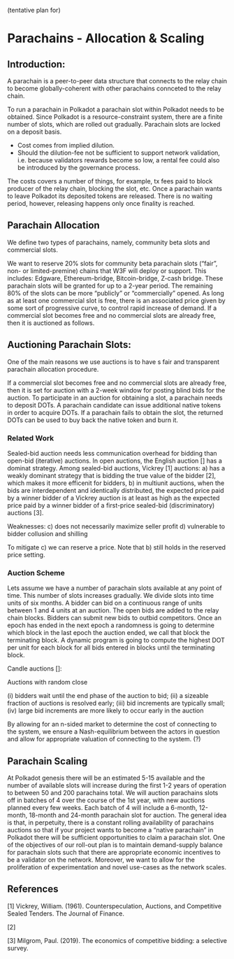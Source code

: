 (tentative plan for)

# Parachains - Allocation & Scaling

## Introduction:
A parachain is a peer-to-peer data structure that connects to the relay chain to become globally-coherent with other parachains connceted to the relay chain.

To run a parachain in Polkadot a parachain slot within Polkadot needs to be obtained. Since Polkadot is a resource-constraint system, there are a finite number of slots, which are rolled out gradually. 
Parachain slots are locked on a deposit basis.
- Cost comes from implied dilution.
- Should the dilution-fee not be sufficient to support network validation, i.e. because validators rewards become so low, a rental fee could also be introduced by the governance process.

The costs covers a number of things, for example, tx fees paid to block producer of the relay chain, blocking the slot, etc.
Once a parachain wants to leave Polkadot its deposited tokens are released. There is no waiting period, however, releasing happens only once finality is reached.

## Parachain Allocation

We define two types of parachains, namely, community beta slots and commercial slots. 

We want to reserve 20% slots for community beta parachain slots (“fair”, non- or limited-premine) chains that W3F will deploy or support. This includes: Edgware, Ethereum-bridge, Bitcoin-bridge, Z-cash bridge. These parachain slots will be granted for up to a 2-year period. 
The remaining 80% of the slots can be more “publicly” or “commercially” opened.
As long as at least one commercial slot is free, there is an associated price given by some sort of progressive curve, to control rapid increase of demand. If a commercial slot becomes free and no commercial slots are already free, then it is auctioned as follows.

## Auctioning Parachain Slots:
One of the main reasons we use auctions is to have s fair and transparent parachain allocation procedure. 

If a commercial slot becomes free and no commercial slots are already free, then it is set for auction with a 2-week window for posting blind bids for the auction.
To participate in an auction for obtaining a slot, a parachain needs to deposit DOTs. A parachain candidate can issue additional native tokens in order to acquire DOTs. 
If a parachain fails to obtain the slot, the returned DOTs can be used to buy back the native token and burn it.

### Related Work
Sealed-bid auction needs less communication overhead for bidding than open-bid (iterative) auctions. In open auctions, the English auction [] has a dominat strategy. Among sealed-bid auctions, Vickrey [1] auctions: a) has a weakly dominant strategy that is bidding the true value of the bidder [2], which makes it more efficenit for bidders, b) in multiunit auctions, when the bids are interdependent and identically distributed, the expected price paid by a winner bidder of a Vickrey auction is at least as high as the expected price paid by a winner bidder of a first-price sealed-bid (discriminatory) auctions [3].

Weaknesses:
c) does not necessarily maximize seller profit 
d) vulnerable to bidder collusion and shilling

To mitigate c) we can reserve a price. Note that b) still holds in the reserved price setting. 

### Auction Scheme
Lets assume we have a number of parachain slots available at any point of time. This number of slots increases gradually. We divide slots into time units of six months. A bidder can bid on a continuous range of units between 1 and 4 units at an auction. The open bids are added to the relay chain blocks. Bidders can submit new bids to outbid competitors. Once an epoch has ended in the next epoch a randomness is going to determine which block in the last epoch the auction ended, we call that block the terminating block. A dynamic program is going to compute the highest DOT per unit for each block for all bids entered in blocks until the terminating block. 

Candle auctions []:

Auctions with random close 

(i) bidders wait until the end phase of the auction to bid; 
(ii) a sizeable fraction of auctions is resolved early; 
(iii) bid increments are typically small; 
(iv) large bid increments are more likely to occur early in the auction

By allowing for an n-sided market to determine the cost of connecting to the system, we ensure a Nash-equilibrium between the actors in question and allow for appropriate valuation of connecting to the system. (?)


## Parachain Scaling

At Polkadot genesis there will be an estimated 5-15 available and the number of available slots will increase during the first 1-2 years of operation to between 50 and 200 parachains total. 
We will auction parachains slots off in batches of 4 over the course of the 1st year, with new auctions planned every few weeks. Each batch of 4 will include a 6-month, 12-month, 18-month and 24-month parachain slot for auction. The general idea is that, in perpetuity, there is a constant rolling availability of parachains auctions so that if your project wants to become a “native parachain” in Polkadot there will be sufficient opportunities to claim a parachain slot.
One of the objectives of our roll-out plan is to maintain demand-supply balance for parachain slots such that there are appropriate economic incentives to be a validator on the network. Moreover, we want to allow for the proliferation of experimentation and novel use-cases as the network scales. 

## References
[1] Vickrey, William. (1961). Counterspeculation, Auctions, and Competitive Sealed Tenders. The Journal of Finance. 

[2] 

[3] Milgrom, Paul. (2019). The economics of competitive bidding: a selective survey. 
